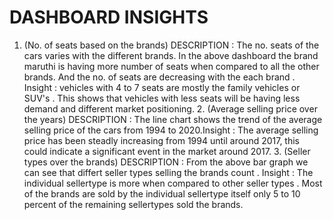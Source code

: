 # DASHBOARD INSIGHTS
1. (No. of seats based on the brands) DESCRIPTION : The no. seats of the cars varies with the different brands. In the above dashboard the brand maruthi is having more number of seats when compared to all the other brands. And the no. of seats are decreasing with the each brand . Insight : vehicles with 4 to 7 seats are mostly the family vehicles or SUV's . This shows that vehicles with less seats will be having less demand and different market positioning.                                                                                                                                                                                     2. (Average selling price over the years) DESCRIPTION : The line chart shows the trend of the average selling price of the cars from 1994 to 2020.Insight : The average selling price has been steadly increasing from 1994 until around 2017, this could indicate a significant event in the market around 2017.                                                                                                                            3. (Seller types over the brands) DESCRIPTION :  From the above bar graph we can see that differt seller types selling the brands count . Insight : The individual sellertype is more when compared to other seller types . Most of the brands are sold by the individual sellertype itself only 5 to 10 percent of the remaining sellertypes sold the brands.
